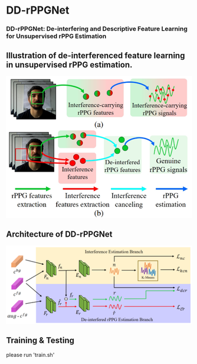 # DD-rPPGNet

### DD-rPPGNet: De-interfering and Descriptive Feature Learning for Unsupervised rPPG Estimation

## Illustration of de-interferenced feature learning in unsupervised rPPG estimation. 
![plot](figures/idea.png)

## Architecture of DD-rPPGNet
![plot](figures/framework.png)

## Training & Testing
please run 'train.sh'


